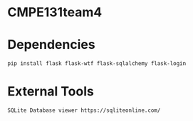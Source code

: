 # CMPE131team4

# Dependencies

    pip install flask flask-wtf flask-sqlalchemy flask-login

# External Tools

    SQLite Database viewer https://sqliteonline.com/


